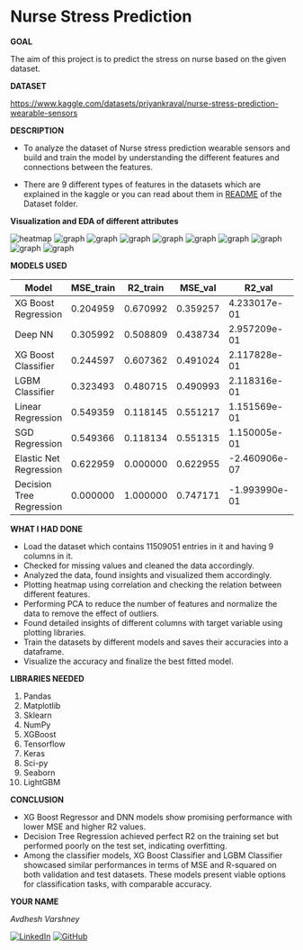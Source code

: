 <h1>Nurse Stress Prediction</h1>

**GOAL**

The aim of this project is to predict the stress on nurse based on the given dataset.

**DATASET**

https://www.kaggle.com/datasets/priyankraval/nurse-stress-prediction-wearable-sensors

**DESCRIPTION**

- To analyze the dataset of Nurse stress prediction wearable sensors and build and train the model by understanding the different features and connections between the features.

- There are 9 different types of features in the datasets which are explained in the kaggle or you can read about them in [README](./Dataset/README.md) of the Dataset folder.


**Visualization and EDA of different attributes**

<img alt="heatmap" src="./Images/correlation_heatmap.jpg">

<img alt="graph" src="./Images/EDA_plot.jpg">

<img alt="graph" src="./Images/HR_plot.jpg">

<img alt="graph" src="./Images/label_plot.jpg">

<img alt="graph" src="./Images/pca.jpg">

<img alt="graph" src="./Images/TEMP_plot.jpg">

<img alt="graph" src="./Images/X_plot.jpg">

<img alt="graph" src="./Images/MSE_plot.png">

<img alt="graph" src="./Images/prediction_plot.png">

<img alt="graph" src="./Images/actual_vs_prediction.png">


**MODELS USED**

| Model                     | MSE_train | R2_train | MSE_val  | R2_val               | MSE_test | R2_test              |
|---------------------------|-----------|----------|----------|----------------------|----------|----------------------|
| XG Boost Regression       | 0.204959  | 0.670992 | 0.359257 | 4.233017e-01         | 0.355257 | 4.293855e-01         |
| Deep NN                   | 0.305992  | 0.508809 | 0.438734 | 2.957209e-01         | 0.434882 | 3.014910e-01         |
| XG Boost Classifier       | 0.244597  | 0.607362 | 0.491024 | 2.117828e-01         | 0.484412 | 2.219365e-01         |
| LGBM Classifier           | 0.323493  | 0.480715 | 0.490993 | 2.118316e-01         | 0.485734 | 2.198123e-01         |
| Linear Regression         | 0.549359  | 0.118145 | 0.551217 | 1.151569e-01         | 0.550664 | 1.155217e-01         |
| SGD Regression            | 0.549366  | 0.118134 | 0.551315 | 1.150005e-01         | 0.550770 | 1.153516e-01         |
| Elastic Net Regression    | 0.622959  | 0.000000 | 0.622955 | -2.460906e-07        | 0.622586 | -9.965216e-09        |
| Decision Tree Regression  | 0.000000  | 1.000000 | 0.747171 | -1.993990e-01        | 0.741888 | -1.916233e-01        |


**WHAT I HAD DONE**

* Load the dataset which contains 11509051 entries in it and having 9 columns in it.
* Checked for missing values and cleaned the data accordingly.
* Analyzed the data, found insights and visualized them accordingly.
* Plotting heatmap using correlation and checking the relation between different features.
* Performing PCA to reduce the number of features and normalize the data to remove the effect of outliers.
* Found detailed insights of different columns with target variable using plotting libraries.
* Train the datasets by different models and saves their accuracies into a dataframe.
* Visualize the accuracy and finalize the best fitted model.


**LIBRARIES NEEDED**

1. Pandas
2. Matplotlib
3. Sklearn
4. NumPy
5. XGBoost
6. Tensorflow
7. Keras
8. Sci-py
9. Seaborn
10. LightGBM

**CONCLUSION**

- XG Boost Regressor and DNN models show promising performance with lower MSE and higher R2 values.
- Decision Tree Regression achieved perfect R2 on the training set but performed poorly on the test set, indicating overfitting.
- Among the classifier models, XG Boost Classifier and LGBM Classifier showcased similar performances in terms of MSE and R-squared on both validation and test datasets. These models present viable options for classification tasks, with comparable accuracy.


**YOUR NAME**

*Avdhesh Varshney*

[![LinkedIn](https://img.shields.io/badge/linkedin-%230077B5.svg?style=for-the-badge&logo=linkedin&logoColor=white)](https://www.linkedin.com/in/avdhesh-varshney-5314a4233/)  [![GitHub](https://img.shields.io/badge/github-%23121011.svg?style=for-the-badge&logo=github&logoColor=white)](https://github.com/Avdhesh-Varshney)

